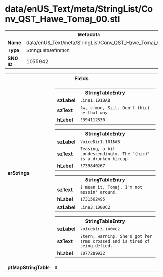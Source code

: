 <h1>data/enUS_Text/meta/StringList/Conv_QST_Hawe_Tomaj_00.stl</h1><table><tr><th colspan="100%">Metadata</th></tr><tr><td><b>Name</b></td><td>data/enUS_Text/meta/StringList/Conv_QST_Hawe_Tomaj_00.stl</td></tr><tr><td><b>Type</b></td><td>StringListDefinition</td></tr><tr><td><b>SNO ID</b></td><td>1055942</td></tr></table>

<table><tr><th colspan="100%">Fields</th></tr><tr><td><b>arStrings</b></td><td><table><tr><th colspan="100%">StringTableEntry</th></tr><tr><td><b>szLabel</b></td><td><code>Line1.101BAB</code></td></tr><tr><td><b>szText</b></td><td><code>Aw, c'mon, Szil. Don't (hic) be that way.</code></td></tr><tr><td><b>hLabel</b></td><td><code>2394112830</code></td></tr></table>


<table><tr><th colspan="100%">StringTableEntry</th></tr><tr><td><b>szLabel</b></td><td><code>VoiceDir1.101BAB</code></td></tr><tr><td><b>szText</b></td><td><code>Teasing, a bit condescendingly. The "(hic)" is a drunken hiccup.</code></td></tr><tr><td><b>hLabel</b></td><td><code>3739840267</code></td></tr></table>


<table><tr><th colspan="100%">StringTableEntry</th></tr><tr><td><b>szText</b></td><td><code>I mean it, Tomaj. I'm not messin' around.</code></td></tr><tr><td><b>hLabel</b></td><td><code>1731562495</code></td></tr><tr><td><b>szLabel</b></td><td><code>Line3.1000C2</code></td></tr></table>


<table><tr><th colspan="100%">StringTableEntry</th></tr><tr><td><b>szLabel</b></td><td><code>VoiceDir3.1000C2</code></td></tr><tr><td><b>szText</b></td><td><code>Stern, warning. She's got her arms crossed and is tired of being defied.</code></td></tr><tr><td><b>hLabel</b></td><td><code>3077289932</code></td></tr></table>


</td></tr><tr><td><b>ptMapStringTable</b></td><td><code>0</code></td></tr></table>

